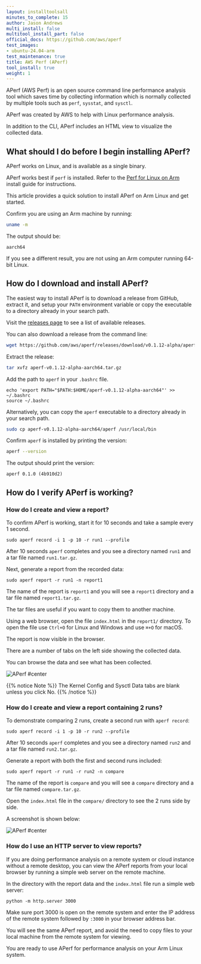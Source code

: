 ```yaml
---
layout: installtoolsall
minutes_to_complete: 15
author: Jason Andrews
multi_install: false
multitool_install_part: false
official_docs: https://github.com/aws/aperf
test_images:
- ubuntu-24.04-arm
test_maintenance: true
title: AWS Perf (APerf)
tool_install: true
weight: 1
---
```


APerf (AWS Perf) is an open source command line performance analysis tool which saves time by collecting information which is normally collected by multiple tools such as `perf`, `sysstat`, and `sysctl`.

APerf was created by AWS to help with Linux performance analysis.

In addition to the CLI, APerf includes an HTML view to visualize the collected data.

## What should I do before I begin installing APerf?

APerf works on Linux, and is available as a single binary.

APerf works best if `perf` is installed. Refer to the [Perf for Linux on Arm](/install-guides/perf) install guide for instructions.

This article provides a quick solution to install APerf on Arm Linux and get started.

Confirm you are using an Arm machine by running:

```bash
uname -m
```

The output should be:

```output
aarch64
```

If you see a different result, you are not using an Arm computer running 64-bit Linux.

## How do I download and install APerf?

The easiest way to install APerf is to download a release from GitHub, extract it, and setup your `PATH` environment variable or copy the executable to a directory already in your search path.

Visit the [releases page](https://github.com/aws/aperf/releases/) to see a list of available releases.

You can also download a release from the command line:

```bash { target="ubuntu-24.04-arm" }
wget https://github.com/aws/aperf/releases/download/v0.1.12-alpha/aperf-v0.1.12-alpha-aarch64.tar.gz
```

Extract the release:

```bash { target="ubuntu-24.04-arm" }
tar xvfz aperf-v0.1.12-alpha-aarch64.tar.gz
```

Add the path to `aperf` in your `.bashrc` file.

```console
echo 'export PATH="$PATH:$HOME/aperf-v0.1.12-alpha-aarch64"' >> ~/.bashrc
source ~/.bashrc
```

Alternatively, you can copy the `aperf` executable to a directory already in your search path.

```bash { target="ubuntu-24.04-arm" }
sudo cp aperf-v0.1.12-alpha-aarch64/aperf /usr/local/bin
```

Confirm `aperf` is installed by printing the version:

```bash { target="ubuntu-24.04-arm" }
aperf --version
```

The output should print the version:

```output
aperf 0.1.0 (4b910d2)
```

## How do I verify APerf is working?

### How do I create and view a report?

To confirm APerf is working, start it for 10 seconds and take a sample every 1 second.

```console
sudo aperf record -i 1 -p 10 -r run1 --profile
```

After 10 seconds `aperf` completes and you see a directory named `run1` and a tar file named `run1.tar.gz`.

Next, generate a report from the recorded data:

```console
sudo aperf report -r run1 -n report1
```

The name of the report is `report1` and you will see a `report1` directory and a tar file named `report1.tar.gz`.

The tar files are useful if you want to copy them to another machine.

Using a web browser, open the file `index.html` in the `report1/` directory. To open the file use `Ctrl+O` for Linux and Windows and use `⌘+O` for macOS.

The report is now visible in the browser.

There are a number of tabs on the left side showing the collected data.

You can browse the data and see what has been collected.

![APerf #center](/install-guides/_images/aperf0.png)

{{% notice Note %}}
The Kernel Config and Sysctl Data tabs are blank unless you click No.
{{% /notice %}}

### How do I create and view a report containing 2 runs?

To demonstrate comparing 2 runs, create a second run with `aperf record`:

```console
sudo aperf record -i 1 -p 10 -r run2 --profile
```

After 10 seconds `aperf` completes and you see a directory named `run2` and a tar file named `run2.tar.gz`.

Generate a report with both the first and second runs included:

```console
sudo aperf report -r run1 -r run2 -n compare
```

The name of the report is `compare` and you will see a `compare` directory and a tar file named `compare.tar.gz`.

Open the `index.html` file in the `compare/` directory to see the 2 runs side by side.

A screenshot is shown below:

![APerf #center](/install-guides/_images/aperf.png)

### How do I use an HTTP server to view reports?

If you are doing performance analysis on a remote system or cloud instance without a remote desktop, you can view the APerf reports from your local browser by running a simple web server on the remote machine.

In the directory with the report data and the `index.html` file run a simple web server:

```console
python -m http.server 3000
```

Make sure port 3000 is open on the remote system and enter the IP address of the remote system followed by `:3000` in your browser address bar.

You will see the same APerf report, and avoid the need to copy files to your local machine from the remote system for viewing.

You are ready to use APerf for performance analysis on your Arm Linux system.
